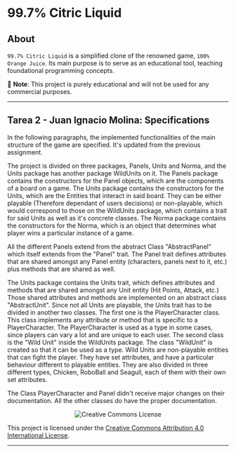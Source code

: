 # 99.7% Citric Liquid

## About

`99.7% Citric Liquid` is a simplified clone of the renowned game, `100% Orange Juice`. Its main
purpose is to serve as an educational tool, teaching foundational programming concepts.

📢 **Note**: This project is purely educational and will not be used for any commercial purposes.

---

## Tarea 2 - Juan Ignacio Molina: Specifications

In the following paragraphs, the implemented functionalities of the main structure of the game are specified. It's updated from the 
previous assignment.

The project is divided on three packages, Panels, Units and Norma, and the Units package has another package WildUnits on it. The Panels 
package contains the constructors for the Panel objects, which are the components of a board on a game. The Units package contains the 
constructors for the Units, which are the Entities that interact in said board. They can be either playable (Therefore dependant of users 
decisions) or non-playable, which would correspond to those on the WildUnits package, which contains a trait for said Units as well as it's
concrete classes. The Norma package contains the constructors for the Norma, which is an object that determines what player wins a 
particular instance of a game.

All the different Panels extend from the abstract Class "AbstractPanel" which itself extends from the "Panel" trait. The Panel trait 
defines attributes that are shared amongst any Panel entity (characters, panels next to it, etc.) plus methods that are shared as well.

The Units package contains the Units trait, which defines attributes and methods that are shared amongst any Unit entity (Hit Points, 
Attack, etc.) Those shared attributes and methods are implemented on an abstract class "AbstractUnit". Since not all Units are playable, 
the Units trait has to be divided in another two classes. The first one is the PlayerCharacter class. This class implements any attribute 
or method that is specific to a PlayerCharacter. The PlayerCharacter is used as a type in some cases, since players can vary a lot and are 
unique to each user. The second class is the "Wild Unit" inside the WildUnits package. The class "WildUnit" is created so that it can be 
used as a type. Wild Units are non-playable entities that can fight the player. They have set attributes, and have a particular behaviour 
different to playable entities. They are also divided in three different types, Chicken, RoboBall and Seagull, each of them with their own 
set attributes.

The Class PlayerCharacter and Panel didn't receive major changes on their documentation. All the other classes do have the proper
documentation.


<div style="text-align:center;">
    <img src="https://i.creativecommons.org/l/by/4.0/88x31.png" alt="Creative Commons License">
</div>

This project is licensed under the [Creative Commons Attribution 4.0 International License](http://creativecommons.org/licenses/by/4.0/).

---